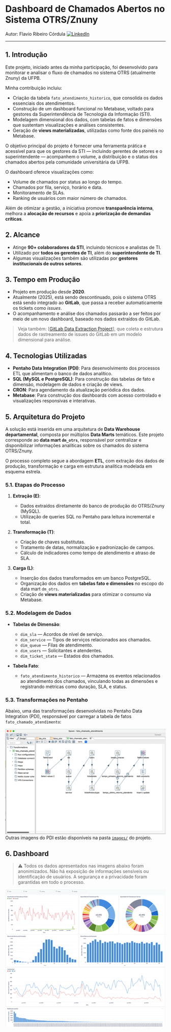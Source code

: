 # Dashboard de Chamados Abertos no Sistema OTRS/Znuny

Autor: Flavio Ribeiro Córdula [![LinkedIn](https://img.shields.io/badge/LinkedIn--blue?style=flat-square&logo=linkedin&logoColor=white)](https://www.linkedin.com/in/cordulaflavio)

--- 

## 1. Introdução

Este projeto, iniciado antes da minha participação, foi desenvolvido para monitorar e analisar o fluxo de chamados no sistema OTRS (atualmente Znuny) da UFPB. 

Minha contribuição incluiu:

- Criação da tabela `fato_atendimento_historico`, que consolida os dados essenciais dos atendimentos.
- Construção de um dashboard funcional no Metabase, voltado para gestores da Superintendência de Tecnologia da Informação (STI).
- Modelagem dimensional dos dados, com tabelas de fatos e dimensões que sustentam visualizações e análises consistentes.
- Geração de **views materializadas**, utilizadas como fonte dos painéis no Metabase.

O objetivo principal do projeto é fornecer uma ferramenta prática e acessível para que os gestores da STI — incluindo gerentes de setores e o superintendente — acompanhem o volume, a distribuição e o status dos chamados abertos pela comunidade universitária da UFPB.

O dashboard oferece visualizações como:

- Volume de chamados por status ao longo do tempo.
- Chamados por fila, serviço, horário e data.
- Monitoramento de SLAs.
- Ranking de usuários com maior número de chamados.

Além de otimizar a gestão, a iniciativa promove **transparência interna**, melhora a **alocação de recursos** e apoia a **priorização de demandas críticas**.

## 2. Alcance

- Atinge **90+ colaboradores da STI**, incluindo técnicos e analistas de TI.
- Utilizado por **todos os gerentes de TI**, além do **superintendente de TI**.
- Algumas visualizações também são utilizadas por **gestores institucionais de outros setores**.


## 3. Tempo em Produção

- Projeto em produção desde **2020**.
- Atualmente (2025), está sendo descontinuado, pois o sistema OTRS está sendo integrado ao **GitLab**, que passa a receber automaticamente os tickets como *issues*.
- O acompanhamento e análise dos chamados passarão a ser feitos por meio de um novo dashboard, baseado nos dados extraídos do GitLab.

> Veja também: [[GitLab Data Extraction Project](https://github.com/cordulaflavio/gitlab-data-extraction)], que coleta e estrutura dados de rastreamento de issues do GitLab em um modelo dimensional para análise.

## 4. Tecnologias Utilizadas

- **Pentaho Data Integration (PDI)**: Para desenvolvimento dos processos ETL que alimentam o banco de dados analítico.
- **SQL (MySQL e PostgreSQL)**: Para construção das tabelas de fato e dimensão, modelagem de dados e criação de views.
- **CRON**: Para agendamento da atualização periódica dos dados.
- **Metabase**: Para construção dos dashboards com acesso controlado e visualizações responsivas e interativas.

## 5. Arquitetura do Projeto

A solução está inserida em uma arquitetura de **Data Warehouse departamental**, composta por múltiplos **Data Marts** temáticos. Este projeto corresponde ao **data mart `dm_otrs`**, responsável por centralizar e disponibilizar informações analíticas sobre os chamados do sistema OTRS/Znuny.

O processo completo segue a abordagem **ETL**, com extração dos dados de produção, transformação e carga em estrutura analítica modelada em esquema estrela.

### 5.1. Etapas do Processo

1. **Extração (E)**:
   - Dados extraídos diretamente do banco de produção do OTRS/Znuny (MySQL).
   - Utilização de queries SQL no Pentaho para leitura incremental e total.

2. **Transformação (T)**:
   - Criação de chaves substitutas.
   - Tratamento de datas, normalização e padronização de campos.
   - Cálculo de indicadores como tempo de atendimento e atraso de SLA.

3. **Carga (L)**:
   - Inserção dos dados transformados em um banco PostgreSQL.
   - Organização dos dados em **tabelas fato e dimensões** no escopo do data mart `dm_otrs`.
   - Criação de **views materializadas** para otimizar o consumo via Metabase.

### 5.2. Modelagem de Dados

- **Tabelas de Dimensão**:
  - `dim_sla` — Acordos de nível de serviço.
  - `dim_service` — Tipos de serviços relacionados aos chamados.
  - `dim_queue` — Filas de atendimento.
  - `dim_users` — Solicitantes e atendentes.
  - `dim_ticket_state` — Estados dos chamados.

- **Tabela Fato**:
  - `fato_atendimento_historico` — Armazena os eventos relacionados ao atendimento dos chamados, vinculando todas as dimensões e registrando métricas como duração, SLA, e status.

### 5.3. Transformações no Pentaho

Abaixo, uma das transformações desenvolvidas no Pentaho Data Integration (PDI), responsável por carregar a tabela de fatos `fato_chamado_atendimento`:

![Transformação fato_chamado_atendimento](https://github.com/cordulaflavio/OTRS-Data-Analytics/blob/main/images/Pentaho-03-fato_chamado_atendimento.png)
Outras imagens do PDI estão disponíveis na pasta [`images/`](images/) do projeto.

## 6. Dashboard

> ⚠️ Todos os dados apresentados nas imagens abaixo foram anonimizados. Não há exposição de informações sensíveis ou identificação de usuários. A segurança e a privacidade foram garantidas em todo o processo.

![Dashboard STI](https://github.com/cordulaflavio/OTRS-Data-Analytics/blob/main/images/Dashboard-OTRS-STI.png?raw=true)




 
